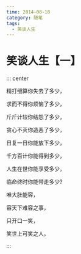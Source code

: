 ```yaml
---
time: 2014-08-18
category: 随笔
tags:
  - 笑谈人生
---
```


# 笑谈人生【一】

::: center

精打细算你失去了多少，

求而不得你烦恼了多少，

斤斤计较你结怨了多少，

贪心不灭你造恶了多少，

日复一日你能放下多少，

千方百计你能得到多少，

人生在世你能享受多少，

临命终时你能带走多少?

唯大肚能容，

容天下难容之事，

只开口一笑，

笑世上可笑之人。

:::
